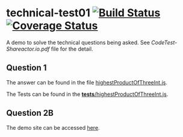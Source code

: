 # technical-test01 [![Build Status](https://travis-ci.org/skyuplam/technical-test01.svg?branch=master)](https://travis-ci.org/skyuplam/technical-test01) [![Coverage Status](https://coveralls.io/repos/github/skyuplam/technical-test01/badge.svg?branch=master)](https://coveralls.io/github/skyuplam/technical-test01?branch=master)
A demo to solve the technical questions being asked. See *CodeTest-Shareactor.io.pdf* file for the detail.

## Question 1

The answer can be found in the file [highestProductOfThreeInt.js](src/utils/highestProductOfThreeInt.js).

The Tests can be found in the [__tests__/highestProductOfThreeInt.js](src/utils/__tests__/highestProductOfThreeInt.js).

## Question 2B

The demo site can be accessed [here](https://skyuplam.github.io/technical-test01/#/).
